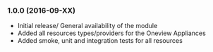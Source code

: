 ### 1.0.0 (2016-09-XX)

 * Initial release/ General availability of the module
 * Added all resources types/providers for the Oneview Appliances
 * Added smoke, unit and integration tests for all resources
